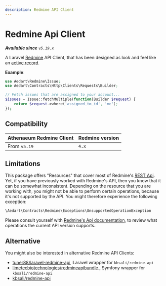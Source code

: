 ```yaml
---
description: Redmine API Client
---
```


# Redmine Api Client

_**Available since** `v5.19.x`_

A Laravel [Redmine](https://www.redmine.org/) API Client, that has been designed as look and feel like an [active record](https://en.wikipedia.org/wiki/Active_record_pattern).  

**Example**: 

```php
use Aedart\Redmine\Issue;
use Aedart\Contracts\Http\Clients\Requests\Builder;

// Fetch issues that are assigned to your account...
$issues = Issue::fetchMultiple(function(Builder $request) {
    return $request->where('assigned_to_id', 'me');
});
```

## Compatibility

| Athenaeum Redmine Client | Redmine version |
|--------------------------|-----------------|
| From `v5.19`             | `4.x`           |


## Limitations

This package offers "Resources" that cover most of Redmine's [REST Api](https://www.redmine.org/projects/redmine/wiki/rest_api).
Yet, if you have previously worked with Redmine's API, then you know that it can be somewhat inconsistent. Depending on the resource that you are working with, you might not be able to perform certain operations, because it's not supported by the API.
You might therefore experience the following exception:

```php
\Aedart\Contracts\Redmine\Exceptions\UnsupportedOperationException
```

Please consult yourself with [Redmine's Api documentation](https://www.redmine.org/projects/redmine/wiki/rest_api), to review what operations the current API version supports.

## Alternative

You might also be interested in alternative Redmine API Clients:

* [tuner88/laravel-redmine-api](https://packagist.org/packages/tuner88/laravel-redmine-api), Laravel wrapper for `kbsali/redmine-api`
* [limetecbiotechnologies/redmineapibundle ](https://packagist.org/packages/limetecbiotechnologies/redmineapibundle), Symfony wrapper for `kbsali/redmine-api` 
* [kbsali/redmine-api](https://packagist.org/packages/kbsali/redmine-api)